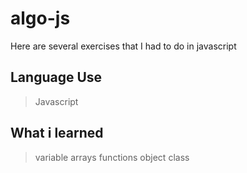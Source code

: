 # algo-js
 Here are several exercises that I had to do in javascript

## Language Use 
>Javascript

## What i learned
>variable
>arrays
>functions
>object
>class
